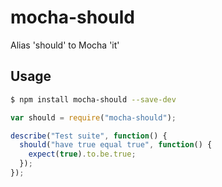 mocha-should
============

Alias 'should' to Mocha 'it'

## Usage

```bash
$ npm install mocha-should --save-dev
```

```js
var should = require("mocha-should");

describe("Test suite", function() {
  should("have true equal true", function() {
    expect(true).to.be.true;
  });
});
```